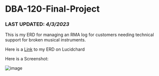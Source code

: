 # DBA-120-Final-Project

### LAST UPDATED: ***4/3/2023***

This is my ERD for managing an RMA log for customers needing technical support for broken musical instruments.

Here is a [Link](https://lucid.app/lucidchart/9cf21eed-5b4c-4989-abe8-3174e7c8dcda/edit?invitationId=inv_bc31734f-7044-4d3c-a585-61768032b5b7&page=0_0#)
to my ERD on Lucidchard

Here is a Screenshot:

![image](https://user-images.githubusercontent.com/64044958/235311481-da0657ea-b0e8-4eff-b572-48c975255f58.png)
